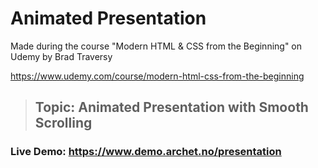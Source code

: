 # Animated Presentation

Made during the course "Modern HTML & CSS from the Beginning" on Udemy by Brad Traversy

https://www.udemy.com/course/modern-html-css-from-the-beginning

> ## Topic: Animated Presentation with Smooth Scrolling

### Live Demo: https://www.demo.archet.no/presentation
